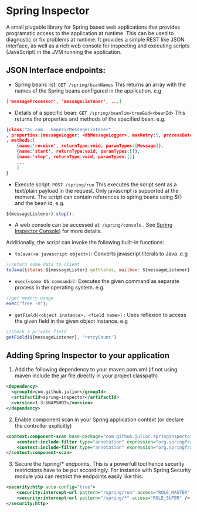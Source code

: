 Spring Inspector
================

A small plugable library for Spring based web applications that provides programatic access to the application at runtime. This can be used to diagnostic or fix problems at runtime. It provides a simple REST like JSON interface, as well as a rich web console for inspecting and executing scripts (JavaScript) in the JVM running the application.


JSON Interface endpoints:
--------------------------

* Spring beans list: `GET /spring/beanNames`
This returns an array with the names of the Spring beans configured in the application. e.g
```json
['messageProcessor', 'messageListener', ...]
```

* Details of a specific bean: `GET /spring/bean?im=true&id=<beanId>`
This returns the properties and methods of the specified bean. e.g.
```json
{class:"au.com...GenericMessageListener"
, properties:{messageLogger: <dbMessageLogger>, maxRetry:5, processBatchSize:2}
, methods:[
	{name:'receive', returnType:void, paramTypes:[Message]},
	{name:'start', returnType:void, paramTypes:[]},
	{name:'stop', returnType:void, paramTypes:[]}
	...
	]
}
```

* Execute script: `POST /spring/run`
This executes the script sent as a text/plain payload in the request. Only javascript is supported at the moment. The script can contain references to spring beans using ${} and the bean id, e.g.
```javascript
${messageListener}.stop();
```

* A web console can be accessed at: `/spring/console` . See [Spring Inspector Console](https://github.com/julior/spring-inspector/wiki/Spring-inspector-Console)) for more details.

Additionally, the script can invoke the following built-in functions:	 

 * `toJava(<a javascript object>)`: Converts javascript literals to Java .e.g
```javascript
//return some data to client
toJava({status:${messageLister}.getStatus, mailbox: ${messageListener}.getMailboxSize()});
```

 * `exec(<some OS command>)`: Executes the given command as separate process in the operating system. e.g.
```javascript
//get memory usage
exec("free -m");
```		

 * `getField(<object instance>, <field name>)` : Uses reflexion to access the given field in the given object instance. e.g
```javascript
//check a private field
getField(${messageListener}, 'retryCount')
```


Adding Spring Inspector to your application
--------------------------
1. Add the following dependency to your maven pom.xml (if not using maven include the jar file directly in your project classpath)
```xml
<dependency>
  <groupId>com.github.julior</groupId>
  <artifactId>spring-inspector</artifactId>
  <version>1.3-SNAPSHOT</version>
</dependency>	
```

2. Enable component scan in your Spring application context (or declare the controller explicitly)
```xml
<context:component-scan base-package="com.github.julior.springinspector" use-default-filters="false" >
	<context:include-filter type="annotation" expression="org.springframework.stereotype.Controller"/>
	<context:include-filter type="annotation" expression="org.springframework.stereotype.Component"/>
</context:component-scan>
```

3. Secure the /spring/* endpoints. This is a powerfull tool hence security restrictions have to be put accordingly. For instance with Spring Security module you can restrict the endpoints easily like this:
```xml
<security:http auto-config="true">
    <security:intercept-url pattern="/spring/run" access="ROLE_MASTER" />
    <security:intercept-url pattern="/spring/*" access="ROLE_SUPER" />
</security:http>
```





